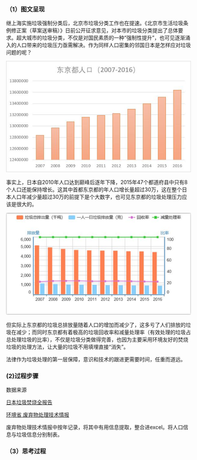 ### （1）图文呈现
继上海实施垃圾强制分类后，北京市垃圾分类工作也在提速。《北京市生活垃圾条例修正案（草案送审稿）》日前公开征求意见，对本市的垃圾分类提出了总体要求。超大城市的垃圾分类，不仅是对国民素质的一种“强制性提升”，也可见逐渐涌入的人口带来的垃圾压力亟需解决。作为同样人口密集的邻国日本是怎样应对垃圾问题的呢？

![1](https://github.com/Ji9812/keshihua/blob/master/%E4%B8%9C%E4%BA%AC%E9%83%BD%E4%BA%BA%E5%8F%A3.jpg)

事实上，日本自2010年人口达到巅峰后逐年下降，2015年47个都道府县中只有8个人口还能保持增长。这其中首都东京都的年人口增长量超过30万，这在整个日本人口年减少量超过30万的前提下是个大数字，也可见东京都的垃圾处理压力应该是很大的。

![2](https://github.com/Ji9812/keshihua/blob/master/%E4%B8%9C%E4%BA%AC%E5%9E%83%E5%9C%BE.jpg)

但实际上东京都的垃圾总排放量随着人口的增加而减少了，这多亏了人们排放的垃圾在减少；而同时东京都有着极高的垃圾回收率和减量处理率（有效处理的垃圾占总处理垃圾的比率），不仅是垃圾分类做得完善，也因为主要采用环境友好的焚烧垃圾的处理方法，让大量的垃圾不用填埋直接“消失”。

法律作为垃圾处理的第一层保障，意识和技术的跟进更需要时间，任重而道远。

### (2)过程步骤
数据来源

[日本垃圾焚烧全报告](http://www.doc88.com/p-6661325085257.html)

[环境省 废弃物处理技术情报](http://www.env.go.jp/recycle/waste_tech/ippan/stats.html)

废弃物处理技术情报中按年记录，将其中有用信息提取，整合进excel。将人口信息与垃圾信息分别制表。

### （3）思考过程

